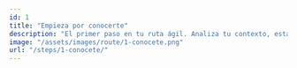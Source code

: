 ```yaml
---
id: 1
title: "Empieza por conocerte"
description: "El primer paso en tu ruta ágil. Analiza tu contexto, establece objetivos, identifica el nivel de conocimiento en el que te encuentras y que quieres llegar."
image: "/assets/images/route/1-conocete.png"
url: "/steps/1-conocete/"
---
```


